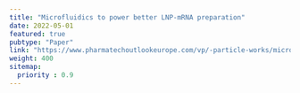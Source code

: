 ```yaml
---
title: "Microfluidics to power better LNP-mRNA preparation"
date: 2022-05-01
featured: true
pubtype: "Paper"
link: "https://www.pharmatechoutlookeurope.com/vp/-particle-works/microfluidics_to_power_better_lnp-mrna_preparation/"
weight: 400
sitemap:
  priority : 0.9
---
```

